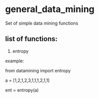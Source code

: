 # general_data_mining
Set of simple data mining functions


## list of functions:

1. entropy

example:

from datamining import entropy

a = [1,2,1,2,3,1,1,1,2,1,1]

ent = entropy(a)

